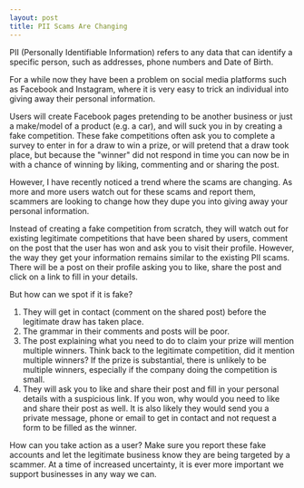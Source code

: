 ```yaml
---
layout: post
title: PII Scams Are Changing
---
```

PII (Personally Identifiable Information) refers to any data that can identify a specific person, such as addresses, phone numbers and Date of Birth. 

For a while now they have been a problem on social media platforms such as Facebook and Instagram, where it is very easy to trick an individual into giving away their personal information. 

Users will create Facebook pages pretending to be another business or just a make/model of a product (e.g. a car), and will suck you in by creating a fake competition. These fake competitions often ask you to complete a survey to enter in for a draw to win a prize, or will pretend that a draw took place, but because the "winner" did not respond in time you can now be in with a chance of winning by liking, commenting and or sharing the post. 

However, I have recently noticed a trend where the scams are changing. As more and more users watch out for these scams and report them, scammers are looking to change how they dupe you into giving away your personal information. 

Instead of creating a fake competition from scratch, they will watch out for existing legitimate competitions that have been shared by users, comment on the post that the user has won and ask you to visit their profile. However, the way they get your information remains similar to the existing PII scams. There will be a post on their profile asking you to like, share the post and click on a link to fill in your details.  

But how can we spot if it is fake?

1. They will get in contact (comment on the shared post) before the legitimate draw has taken place. 
2. The grammar in their comments and posts will be poor. 
3. The post explaining what you need to do to claim your prize will mention multiple winners. Think back to the legitimate competition, did it mention multiple winners? If the prize is substantial, there is unlikely to be multiple winners, especially if the company doing the competition is small. 
4. They will ask you to like and share their post and fill in your personal details with a suspicious link. If you won, why would you need to like and share their post as well. It is also likely they would send you a private message, phone or email to get in contact and not request a form to be filled as the winner. 

How can you take action as a user? Make sure you report these fake accounts and let the legitimate business know they are being targeted by a scammer. At a time of increased uncertainty, it is ever more important we support businesses in any way we can. 
